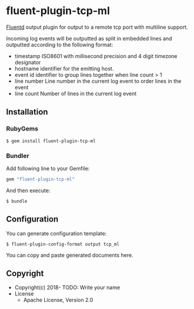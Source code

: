 # fluent-plugin-tcp-ml

[Fluentd](https://fluentd.org/) output plugin for output to a remote tcp port with multiline support.

Incoming log events will be outputted as split in embedded lines and outputted according to the following format:

* timestamp
    ISO8601 with millisecond precision and 4 digit timezone designator
* hostname
    identifier for the emitting host.
* event id
    identifier to group lines together when line count > 1
* line number
    Line number in the current log event to order lines in the event
* line count
    Number of lines in the current log event

## Installation

### RubyGems

```
$ gem install fluent-plugin-tcp-ml
```

### Bundler

Add following line to your Gemfile:

```ruby
gem "fluent-plugin-tcp-ml"
```

And then execute:

```
$ bundle
```

## Configuration

You can generate configuration template:

```
$ fluent-plugin-config-format output tcp_ml
```

You can copy and paste generated documents here.

## Copyright

* Copyright(c) 2018- TODO: Write your name
* License
  * Apache License, Version 2.0